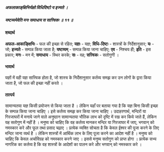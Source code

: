 ##### अफलाकाङ्‌क्षिभिर्यज्ञो विधिदिष्टो य इज्यते ।
##### यष्टव्यमेवेति मनः समाधाय स सात्त्विकः ॥ ११ ॥

#### शब्दार्थ

**अफल-आकाङ्क्षिभिः** - फल की इच्छा से रहित; **यज्ञः** - यज्ञ; **विधि-दिष्टः** - शास्त्रों के निर्देशानुसार; **यः** - जो; **इज्यते** - सम्पन्न किया जाता है; **यष्टव्यम्** - सम्पन्न किया जाना चाहिए; **एव** - निश्चय ही; **इति** - इस प्रकार; **मनः** - मन में; **समाधाय** - स्थिर करके; **सः** - वह; **सत्त्विकः** - सतोगुणी ।

#### भावार्थ

यज्ञों में वही यज्ञ सात्त्विक होता है, जो शास्त्र के निर्देशानुसार कर्तव्य समझ कर उन लोगों के द्वारा किया जाता है, जो फल की इच्छा नहीं करते ।

#### तात्पर्य

सामान्यतया यज्ञ किसी प्रयोजन से किया जाता है । लेकिन यहाँ पर बताया गया है कि यज्ञ बिना किसी इच्छा के सम्पन्न किया जाना चाहिए । इसे कर्तव्य समझ कर किया जाना चाहिए । उदाहरणार्थ, मन्दिरों या गिरजाघरों में मनाये जाने वाले अनुष्ठान सामान्यतया भौतिक लाभ को दृष्टि में रख कर किये जाते हैं, लेकिन यह सतोगुण में नहीं है । मनुष्य को चाहिए कि वह कर्तव्य मानकर मन्दिर या गिरजाघर में जाए, भगवान् को नमस्कार करे और फूल तथा प्रसाद चढ़ाए । प्रत्येक व्यक्ति सोचता है कि केवल ईश्वर की पूजा करने के लिए मन्दिर जाना व्यर्थ है । लेकिन शास्त्रों में आर्थिक लाभ के लिए पूजा करने का आदेश नहीं है । मनुष्य को चाहिए कि केवल अर्चाविग्रह को नमस्कार करने जाए । इससे मनुष्य सतोगुण को प्राप्त होगा । प्रत्येक सभ्य नागरिक का कर्तव्य है कि वह शास्त्रों के आदेशों का पालन करे और भगवान् को नमस्कार करे ।